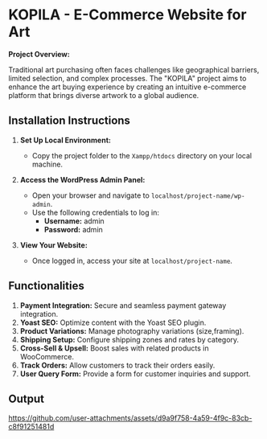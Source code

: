 # KOPILA - E-Commerce Website for Art

**Project Overview:**

Traditional art purchasing often faces challenges like geographical barriers, limited selection, and complex processes. The "KOPILA" project aims to enhance the art buying experience by creating an intuitive e-commerce platform that brings diverse artwork to a global audience.

## Installation Instructions

1. **Set Up Local Environment:**
   - Copy the project folder to the `Xampp/htdocs` directory on your local machine.

2. **Access the WordPress Admin Panel:**
   - Open your browser and navigate to `localhost/project-name/wp-admin`.
   - Use the following credentials to log in:
     - **Username:** admin
     - **Password:** admin

3. **View Your Website:**
   - Once logged in, access your site at `localhost/project-name`.

## Functionalities

1. **Payment Integration:** Secure and seamless payment gateway integration.
2. **Yoast SEO:** Optimize content with the Yoast SEO plugin.
3. **Product Variations:** Manage photography variations (size,framing).
4. **Shipping Setup:** Configure shipping zones and rates by category.
5. **Cross-Sell & Upsell:** Boost sales with related products in WooCommerce.
6. **Track Orders:** Allow customers to track their orders easily.
7. **User Query Form:** Provide a form for customer inquiries and support.

   
## Output 


https://github.com/user-attachments/assets/d9a9f758-4a59-4f9c-83cb-c8f91251481d


